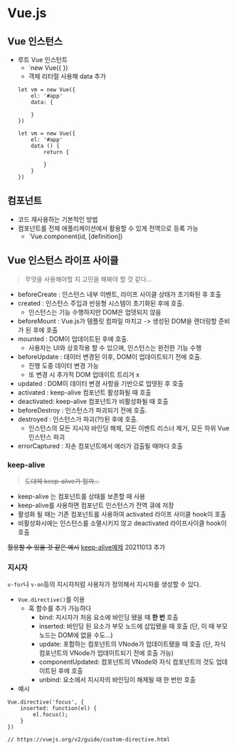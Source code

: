 # Vue.js

## Vue 인스턴스
* 루트 Vue 인스턴트
  * `new Vue({   })
  * 객체 리터럴 사용해 data 추가
  ```
  let vm = new Vue({
      el: '#app'
      data: {
          
      }
  })
  ```
  ```
  let vm = new Vue({
      el: '#app'
      data () {
          return {

          }
      }
  })
  ```

## 컴포넌트
* 코드 재사용하는 기본적인 방법
* 컴포넌트를 전체 애플리케이션에서 활용할 수 있게 전역으로 등록 가능
  * `Vue.component(id, [definition])

## Vue 인스턴스 라이프 사이클
> 무엇을 사용해야할 지 고민을 해봐야 할 것 같다...

* beforeCreate : 인스턴스 내부 이벤트, 라이프 사이클 상태가 초기화된 후 호출
* created : 인스턴스 주입과 반응형 시스템이 초기화된 후에 호출.
  * 인스턴스는 기능 수행하지만 DOM은 업뎃되지 않음
* beforeMount : Vue.js가 템플릿 컴파일 마치고 -> 생성된 DOM을 렌더링할 준비가 된 후에 호출
* mounted : DOM이 업데이트된 후에 호출. 
  * 사용자는 UI와 상호작용 할 수 있으며, 인스턴스는 완전한 기능 수행
* beforeUpdate : 데이터 변경된 이후, DOM이 업데이트되기 전에 호출.
  * 진행 도중 데이터 변경 가능
  * 또 변경 시 추가적 DOM 업데이트 트리거 x
* updated : DOM이 데이터 변경 사항을 기반으로 업뎃된 후 호출
* activated : keep-alive 컴포넌트 활성화될 때 호출
* deactivated: keep-alive 컴포넌트가 비활성화될 때 호출
* beforeDestroy : 인스턴스가 파괴되기 전에 호출.
* destroyed : 인스턴스가 파괴(?!)된 후에 호출.
  * 인스턴스의 모든 지시자 바인딩 해제, 모든 이벤트 리스너 제거, 모든 하위 Vue 인스턴스 파괴
* errorCaptured : 자손 컴포넌트에서 에러가 검출될 때마다 호출

### keep-alive
> ~~도대체 keep-alive가 뭘까...~~   
* keep-alive 는 컴포넌트를 상태를 보존할 때 사용
* keep-alive를 사용하면 컴포넌트 인스턴스가 전역 큐에 저장
* 활성화 될 때는 기존 컴포넌트를 사용하여 activated 라이프 사이클 hook이 호출
* 비활성화시에는 인스턴스를 소멸시키지 않고 deactivated 라이프사이클 hook이 호출

~~활용할 수 있을 것 같은 예시~~ [keep-alive예제](https://m.blog.naver.com/PostView.naver?isHttpsRedirect=true&blogId=jhc9639&logNo=221112423557) 20211013 추가

### 지시자 
`v-for`나 `v-on`등의 지시자처럼 사용자가 정의해서 지시자를 생성할 수 있다.
* `Vue.directive()`를 이용
  * 훅 함수를 추가 가능하다
    * bind: 지시자가 처음 요소에 바인딩 됐을 때 **한 번** 호출
    * inserted: 바인딩 된 요소가 부모 노드에 삽입됐을 때 호출 (단, 이 때 부모 노드는 DOM에 없을 수도...)
    * update: 포함하는 컴포넌트의 VNode가 업데이트됐을 때 호출 (단, 자식 컴포넌트의 VNode가 업데이트되기 전에 호출 가능)
    * componentUpdated: 컴포넌트의 VNode와 자식 컴포넌트의 것도 업데이트된 후에 호출
    * unbind: 요소에서 지시자의 바인딩이 해제될 때 한 번만 호출
* 예시
```
Vue.directive('focus', {
    inserted: function(el) {
        el.focus();
    }
})

// https://vuejs.org/v2/guide/custom-directive.html
```